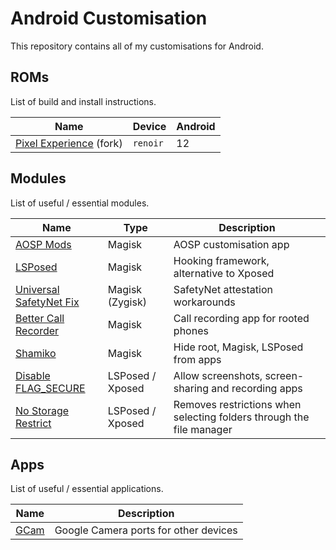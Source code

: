 # Android Customisation

This repository contains all of my customisations for Android.

## ROMs

List of build and install instructions.

| Name                                                                  | Device   | Android |
| --------------------------------------------------------------------- | -------- | ------- |
| [Pixel Experience](./rom/pixel-experience-renoir-12/README.md) (fork) | `renoir` | 12      |

## Modules

List of useful / essential modules.

| Name                                                                                           | Type             | Description                                                          |
| ---------------------------------------------------------------------------------------------- | ---------------- | -------------------------------------------------------------------- |
| [AOSP Mods](https://github.com/siavash79/AOSPMods)                                             | Magisk           | AOSP customisation app                                               |
| [LSPosed](https://github.com/LSPosed/LSPosed)                                                  | Magisk           | Hooking framework, alternative to Xposed                             |
| [Universal SafetyNet Fix](https://github.com/kdrag0n/safetynet-fix)                            | Magisk (Zygisk)  | SafetyNet attestation workarounds                                    |
| [Better Call Recorder](https://github.com/chenxiaolong/BCR)                                    | Magisk           | Call recording app for rooted phones                                 |
| [Shamiko](https://github.com/LSPosed/LSPosed.github.io/releases)                               | Magisk           | Hide root, Magisk, LSPosed from apps                                 |
| [Disable FLAG_SECURE](https://github.com/VarunS2002/Xposed-Disable-FLAG_SECURE)                | LSPosed / Xposed | Allow screenshots, screen-sharing and recording apps                 |
| [No Storage Restrict](https://github.com/Xposed-Modules-Repo/com.github.dan.nostoragerestrict) | LSPosed / Xposed | Removes restrictions when selecting folders through the file manager |

## Apps

List of useful / essential applications.

| Name                                                                            | Description                           |
| ------------------------------------------------------------------------------- | ------------------------------------- |
| [GCam](https://www.celsoazevedo.com/files/android/google-camera/dev-suggested/) | Google Camera ports for other devices |
